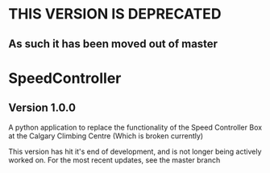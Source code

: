 # THIS VERSION IS DEPRECATED
## As such it has been moved out of master

# SpeedController
## Version 1.0.0
A python application to replace the functionality of the Speed Controller Box at the Calgary Climbing Centre (Which is broken currently)

This version has hit it's end of development, and is not longer being actively worked on. For the most recent updates, see the master branch
